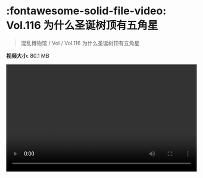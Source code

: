# :fontawesome-solid-file-video: Vol.116 为什么圣诞树顶有五角星

> 混乱博物馆 / Vol / Vol.116 为什么圣诞树顶有五角星

**视频大小**: 80.1 MB

<video id="V-b9d94429ac3dde1835837c95ed3b2080" width="512" height="288" preload="none" playsinline webkit-playsinline></video>